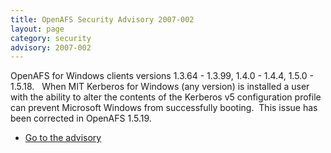 ```yaml
---
title: OpenAFS Security Advisory 2007-002
layout: page
category: security
advisory: 2007-002
---
```



OpenAFS for Windows clients versions 1.3.64 - 1.3.99, 1.4.0 - 1.4.4,
1.5.0 - 1.5.18.   When MIT Kerberos for Windows (any version) is
installed a user with the ability to alter the contents of the Kerberos
v5 configuration profile can prevent Microsoft Windows from successfully
booting.  This issue has been corrected in OpenAFS 1.5.19.

-   [Go to the advisory](/security/OPENAFS-SA-2007-002.html)

